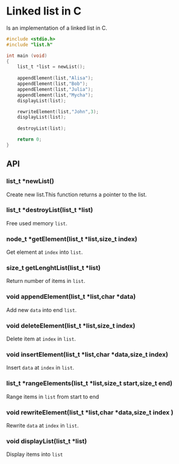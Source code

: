 # Linked list in C

Is an implementation of a linked list in C.

```c
#include <stdio.h>
#include "list.h"

int main (void)
{ 
    list_t *list = newList();
    
    appendElement(list,"Alisa");
    appendElement(list,"Bob");
    appendElement(list,"Julia");
    appendElement(list,"Mycha");
    displayList(list);

    rewriteElement(list,"John",3);
    displayList(list);
    
    destroyList(list);

    return 0;
}
```

## API

### list_t *newList() 
Create new list.This function returns a pointer to the list.

### list_t *destroyList(list_t *list) 
Free used memory `list`.

### node_t *getElement(list_t *list,size_t index) 
Get element at `index` into `list`.

### size_t getLenghtList(list_t *list)
Return number of items in `list`. 

### void appendElement(list_t *list,char *data)  
Add new `data` into end `list`.

### void deleteElement(list_t *list,size_t index) 
Delete item at `index` in `list`.

### void insertElement(list_t *list,char *data,size_t index)  
Insert `data` at `index` in `list`.

### list_t *rangeElements(list_t *list,size_t start,size_t end)
Range items in `list` from start to end

### void rewriteElement(list_t *list,char *data,size_t index ) 
Rewrite `data` at `index` in `list`. 

### void displayList(list_t *list)  
Display items into `list`
